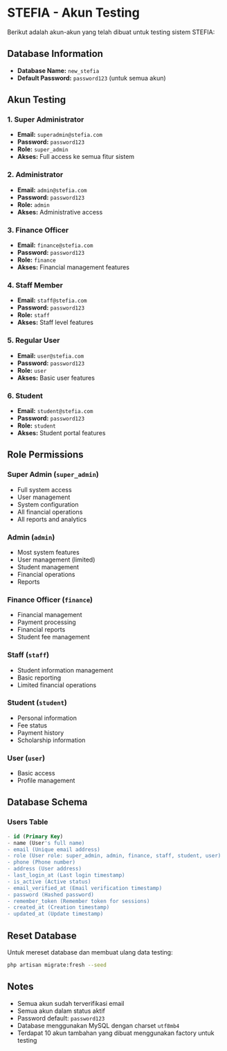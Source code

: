 # STEFIA - Akun Testing

Berikut adalah akun-akun yang telah dibuat untuk testing sistem STEFIA:

## Database Information
- **Database Name:** `new_stefia`
- **Default Password:** `password123` (untuk semua akun)

## Akun Testing

### 1. Super Administrator
- **Email:** `superadmin@stefia.com`
- **Password:** `password123`
- **Role:** `super_admin`
- **Akses:** Full access ke semua fitur sistem

### 2. Administrator
- **Email:** `admin@stefia.com`
- **Password:** `password123`
- **Role:** `admin`
- **Akses:** Administrative access

### 3. Finance Officer
- **Email:** `finance@stefia.com`
- **Password:** `password123`
- **Role:** `finance`
- **Akses:** Financial management features

### 4. Staff Member
- **Email:** `staff@stefia.com`
- **Password:** `password123`
- **Role:** `staff`
- **Akses:** Staff level features

### 5. Regular User
- **Email:** `user@stefia.com`
- **Password:** `password123`
- **Role:** `user`
- **Akses:** Basic user features

### 6. Student
- **Email:** `student@stefia.com`
- **Password:** `password123`
- **Role:** `student`
- **Akses:** Student portal features

## Role Permissions

### Super Admin (`super_admin`)
- Full system access
- User management
- System configuration
- All financial operations
- All reports and analytics

### Admin (`admin`)
- Most system features
- User management (limited)
- Student management
- Financial operations
- Reports

### Finance Officer (`finance`)
- Financial management
- Payment processing
- Financial reports
- Student fee management

### Staff (`staff`)
- Student information management
- Basic reporting
- Limited financial operations

### Student (`student`)
- Personal information
- Fee status
- Payment history
- Scholarship information

### User (`user`)
- Basic access
- Profile management

## Database Schema

### Users Table
```sql
- id (Primary Key)
- name (User's full name)
- email (Unique email address)
- role (User role: super_admin, admin, finance, staff, student, user)
- phone (Phone number)
- address (User address)
- last_login_at (Last login timestamp)
- is_active (Active status)
- email_verified_at (Email verification timestamp)
- password (Hashed password)
- remember_token (Remember token for sessions)
- created_at (Creation timestamp)
- updated_at (Update timestamp)
```

## Reset Database

Untuk mereset database dan membuat ulang data testing:

```bash
php artisan migrate:fresh --seed
```

## Notes

- Semua akun sudah terverifikasi email
- Semua akun dalam status aktif
- Password default: `password123`
- Database menggunakan MySQL dengan charset `utf8mb4`
- Terdapat 10 akun tambahan yang dibuat menggunakan factory untuk testing
